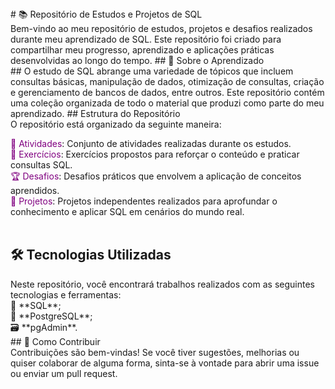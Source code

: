 <span style="color:golden;">
# 📚 Repositório de Estudos e Projetos de SQL <br> </span>
Bem-vindo ao meu repositório de estudos, projetos e desafios realizados durante meu aprendizado de SQL. Este repositório foi criado para compartilhar meu progresso, aprendizado e aplicações práticas desenvolvidas ao longo do tempo.

<span style="color:golden;">
## 📖 Sobre o Aprendizado <br> </span> ##
O estudo de SQL abrange uma variedade de tópicos que incluem consultas básicas, manipulação de dados, otimização de consultas, criação e gerenciamento de bancos de dados, entre outros. Este repositório contém uma coleção organizada de todo o material que produzi como parte do meu aprendizado.

<span style="color:golden;">
## Estrutura do Repositório <br> </span>
O repositório está organizado da seguinte maneira:<br>

<span style="color:purple;">📂 Atividades</span>: Conjunto de atividades realizadas durante os estudos.<br>
<span style="color:purple;">📝 Exercícios</span>: Exercícios propostos para reforçar o conteúdo e praticar consultas SQL.<br>
<span style="color:purple;">🏆 Desafios</span>: Desafios práticos que envolvem a aplicação de conceitos aprendidos.<br>
<span style="color:purple;">🔬 Projetos</span>: Projetos independentes realizados para aprofundar o conhecimento e aplicar SQL em cenários do mundo real.<br><br>
<span style="color:golden;">

## 🛠️ Tecnologias Utilizadas <br>
</span>
Neste repositório, você encontrará trabalhos realizados com as seguintes tecnologias e ferramentas:<br>
💾 **SQL**;<br>
🐘 **PostgreSQL**;<br>
🗃️ **pgAdmin**.<br>

<span style="color:golden;">
## 🤝 Como Contribuir <br>
  </span>
Contribuições são bem-vindas! Se você tiver sugestões, melhorias ou quiser colaborar de alguma forma, sinta-se à vontade para abrir uma issue ou enviar um pull request.
